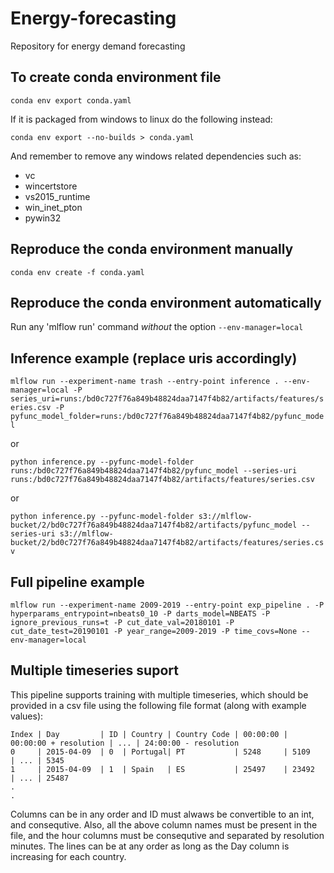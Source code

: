 # Energy-forecasting

Repository for energy demand forecasting 

## To create conda environment file

```conda env export conda.yaml```

If it is packaged from windows to linux do the following instead:

```conda env export --no-builds > conda.yaml```

And remember to remove any windows related dependencies such as:
- vc
- wincertstore
- vs2015_runtime
- win_inet_pton
- pywin32

## Reproduce the conda environment manually
```conda env create -f conda.yaml```

## Reproduce the conda environment automatically
Run any 'mlflow run' command *without* the option `--env-manager=local`

## Inference example (replace uris accordingly)
```mlflow run --experiment-name trash --entry-point inference . --env-manager=local -P series_uri=runs:/bd0c727f76a849b48824daa7147f4b82/artifacts/features/series.csv -P pyfunc_model_folder=runs:/bd0c727f76a849b48824daa7147f4b82/pyfunc_model```  

or  

```python inference.py --pyfunc-model-folder runs:/bd0c727f76a849b48824daa7147f4b82/pyfunc_model --series-uri runs:/bd0c727f76a849b48824daa7147f4b82/artifacts/features/series.csv```  

or  

```python inference.py --pyfunc-model-folder s3://mlflow-bucket/2/bd0c727f76a849b48824daa7147f4b82/artifacts/pyfunc_model --series-uri s3://mlflow-bucket/2/bd0c727f76a849b48824daa7147f4b82/artifacts/features/series.csv```

## Full pipeline example
```mlflow run --experiment-name 2009-2019 --entry-point exp_pipeline . -P hyperparams_entrypoint=nbeats0_10 -P darts_model=NBEATS -P ignore_previous_runs=t -P cut_date_val=20180101 -P cut_date_test=20190101 -P year_range=2009-2019 -P time_covs=None --env-manager=local```

## Multiple timeseries suport
This pipeline supports training with multiple timeseries, which should be provided in a csv file using the following file format (along with example values):

    Index | Day         | ID | Country | Country Code | 00:00:00 | 00:00:00 + resolution | ... | 24:00:00 - resolution
    0     | 2015-04-09  | 0  | Portugal| PT           | 5248     | 5109                  | ... | 5345
    1     | 2015-04-09  | 1  | Spain   | ES           | 25497    | 23492                 | ... | 25487
    .
    .

Columns can be in any order and ID must alwaws be convertible to an int, and consequtive. Also, all the above
column names must be present in the file, and the hour columns must be consequtive and separated by resolution 
minutes. The lines can be at any order as long as the Day column is increasing for each country.

